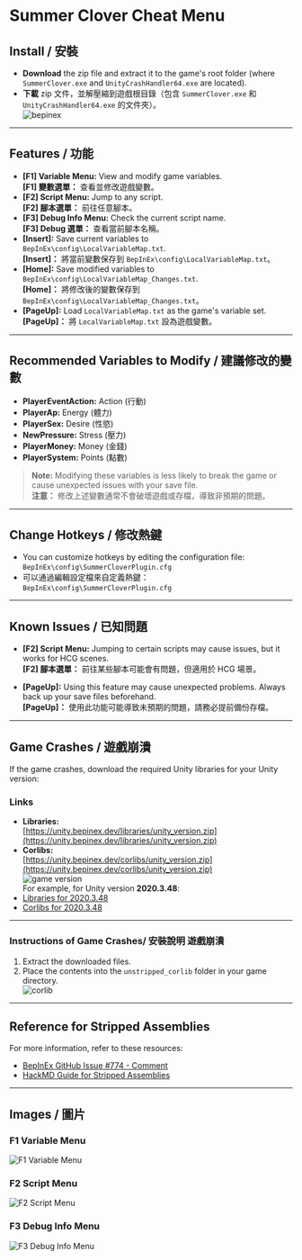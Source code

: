 # Summer Clover Cheat Menu

## Install / 安裝
- **Download** the zip file and extract it to the game's root folder (where `SummerClover.exe` and `UnityCrashHandler64.exe` are located).  
- **下載** zip 文件，並解壓縮到遊戲根目錄（包含 `SummerClover.exe` 和 `UnityCrashHandler64.exe` 的文件夾）。  
![bepinex](/img/bepinex.png)  
---

## Features / 功能
- **[F1] Variable Menu:** View and modify game variables.  
  **[F1] 變數選單：** 查看並修改遊戲變數。  
- **[F2] Script Menu:** Jump to any script.  
  **[F2] 腳本選單：** 前往任意腳本。  
- **[F3] Debug Info Menu:** Check the current script name.  
  **[F3] Debug 選單：** 查看當前腳本名稱。  
- **[Insert]:** Save current variables to `BepInEx\config\LocalVariableMap.txt`.  
  **[Insert]：** 將當前變數保存到 `BepInEx\config\LocalVariableMap.txt`。  
- **[Home]:** Save modified variables to `BepInEx\config\LocalVariableMap_Changes.txt`.  
  **[Home]：** 將修改後的變數保存到 `BepInEx\config\LocalVariableMap_Changes.txt`。  
- **[PageUp]:** Load `LocalVariableMap.txt` as the game's variable set.  
  **[PageUp]：** 將 `LocalVariableMap.txt` 設為遊戲變數。  

---

## Recommended Variables to Modify / 建議修改的變數
- **PlayerEventAction:** Action (行動)  
- **PlayerAp:** Energy (體力)  
- **PlayerSex:** Desire (性慾)  
- **NewPressure:** Stress (壓力)  
- **PlayerMoney:** Money (金錢)  
- **PlayerSystem:** Points (點數)  

> **Note:** Modifying these variables is less likely to break the game or cause unexpected issues with your save file.  
> **注意：** 修改上述變數通常不會破壞遊戲或存檔，導致非預期的問題。  

---

## Change Hotkeys / 修改熱鍵
- You can customize hotkeys by editing the configuration file:  
  `BepInEx\config\SummerCloverPlugin.cfg`  
- 可以通過編輯設定檔來自定義熱鍵：  
  `BepInEx\config\SummerCloverPlugin.cfg`  

---

## Known Issues / 已知問題
- **[F2] Script Menu:** Jumping to certain scripts may cause issues, but it works for HCG scenes.  
  **[F2] 腳本選單：** 前往某些腳本可能會有問題，但適用於 HCG 場景。  

- **[PageUp]:** Using this feature may cause unexpected problems. Always back up your save files beforehand.  
  **[PageUp]：** 使用此功能可能導致未預期的問題，請務必提前備份存檔。  

---

## Game Crashes / 遊戲崩潰

If the game crashes, download the required Unity libraries for your Unity version:

### Links
- **Libraries:**  
  [https://unity.bepinex.dev/libraries/unity_version.zip](https://unity.bepinex.dev/libraries/unity_version.zip)  
- **Corlibs:**  
  [https://unity.bepinex.dev/corlibs/unity_version.zip](https://unity.bepinex.dev/corlibs/unity_version.zip)  
  ![game version](/img/version.png)  
For example, for Unity version **2020.3.48**:  
- [Libraries for 2020.3.48](https://unity.bepinex.dev/libraries/2020.3.48.zip)  
- [Corlibs for 2020.3.48](https://unity.bepinex.dev/corlibs/2020.3.48.zip)  

---

### Instructions of Game Crashes/ 安裝說明 遊戲崩潰
1. Extract the downloaded files.  
2. Place the contents into the `unstripped_corlib` folder in your game directory.  
![corlib](/img/corlib.png)  
---

## Reference for Stripped Assemblies
For more information, refer to these resources:  
- [BepInEx GitHub Issue #774 - Comment](https://github.com/BepInEx/BepInEx/issues/774#issuecomment-1937897640)  
- [HackMD Guide for Stripped Assemblies](https://hackmd.io/@ghorsington/rJuLdZTzK)  

---

## Images / 圖片

### F1 Variable Menu  
![F1 Variable Menu](/img/F1.png)  

### F2 Script Menu  
![F2 Script Menu](/img/F2.png)  

### F3 Debug Info Menu  
![F3 Debug Info Menu](/img/F3.png)  
